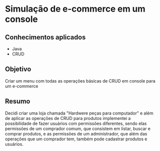 # Simulação de e-commerce em um console

## Conhecimentos aplicados
* Java
* CRUD

## Objetivo
Criar um menu com todas as operações básicas de CRUD em console para um e-commerce

## Resumo
Decidi criar uma loja chamada "Hardwere peças para computador" e além de aplicar as operações de CRUD para produtos implementei a possibilidade de fazer usuários com permissões diferentes, sendo elas permissões de um comprador comum, que consistem em listar, buscar e comprar produtos, e as permissões de um administrador, que além das operações que um comprador tem, também pode cadastrar produtos e usuários.
